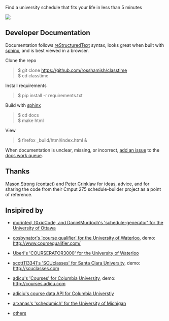 Find a university schedule that fits your life in less than 5 minutes

![](https://cloud.githubusercontent.com/assets/1527504/5326718/551e0544-7ce5-11e4-80a9-28a9ba9e2b11.png)

Developer Documentation
-------------

Documentation follows [reStructuredText] syntax, looks great when built with [sphinx], and is best viewed in a browser.

Clone the repo
> $ git clone https://github.com/rosshamish/classtime  
> $ cd classtime  

Install requirements
> $ pip install -r requirements.txt  

Build with [sphinx]
> $ cd docs  
> $ make html  

View
> $ firefox _build/html/index.html &

When documentation is unclear, missing, or incorrect, [add an issue][issue-new] to the [docs work queue][milestones].

[reStructuredText]: http://docutils.sourceforge.net/docs/user/rst/quickref.html
[sphinx]: http://sphinx-doc.org/
[issue-new]: https://github.com/RossHamish/classtime/issues/new
[milestones]: https://github.com/RossHamish/classtime/milestones

Thanks
------

[Mason Strong](https://github.com/hadacigar) ([contact](mailto:mstrong@ualberta.ca)) and [Peter Crinklaw](http://blackacrebrewing.com/hey.swf) for ideas, advice, and for sharing the code from their Cmput 275 schedule-builder project as a point of reference.

Insipired by
------------
- [morinted, t0xicCode, and DanielMurdoch's 'schedule-generator' for the University of Ottawa](https://github.com/morinted/schedule-generator)
- [cosbynator's 'course qualifier' for the University of Waterloo](https://github.com/cosbynator/Course-Qualifier), demo: http://www.coursequalifier.com/
- [Uberi's 'COURSERATOR3000' for the University of Waterloo](https://github.com/Uberi/COURSERATOR3000)
- [scott113341's 'SCUclasses' for Santa Clara University](https://github.com/scott113341/SCUclasses), demo: http://scuclasses.com
- [adicu's 'Courses' for Columbia University](https://github.com/adi-archive/Schedule-Builder), demo: http://courses.adicu.com
- [adiciu's course data API for Columbia Universtiy](https://github.com/adicu/data.adicu.com)
- [arxanas's 'schedumich' for the University of Michigan](https://github.com/arxanas/schedumich)

- [others](https://github.com/search?o=desc&q=university+scheduling&ref=searchresults&s=stars&type=Repositories&utf8=%E2%9C%93)